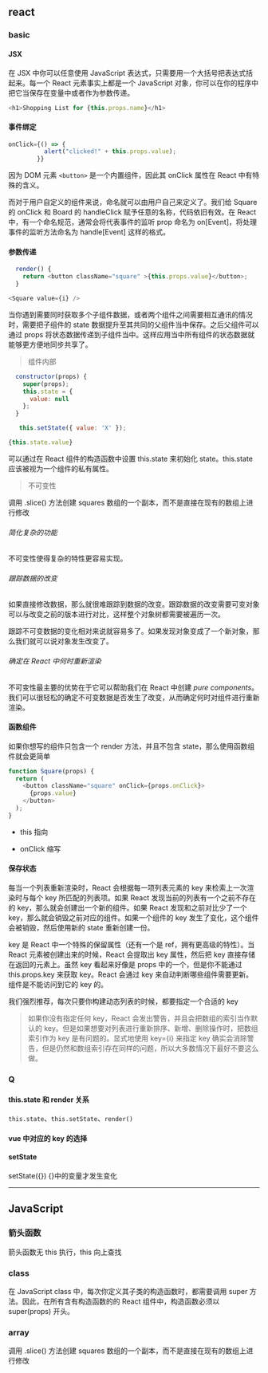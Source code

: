 ## react

### basic

#### JSX

在 JSX 中你可以任意使用 JavaScript 表达式，只需要用一个大括号把表达式括起来。每一个 React 元素事实上都是一个 JavaScript 对象，你可以在你的程序中把它当保存在变量中或者作为参数传递。

```js
<h1>Shopping List for {this.props.name}</h1>
```

#### 事件绑定

```js
onClick={() => {
          alert("clicked!" + this.props.value);
        }}
```

因为 DOM 元素 `<button>` 是一个内置组件，因此其 onClick 属性在 React 中有特殊的含义。

而对于用户自定义的组件来说，命名就可以由用户自己来定义了。我们给 Square 的 onClick 和 Board 的 handleClick 赋予任意的名称，代码依旧有效。在 React 中，有一个命名规范，通常会将代表事件的监听 prop 命名为 on[Event]，将处理事件的监听方法命名为 handle[Event] 这样的格式。

#### 参数传递

```js
  render() {
    return <button className="square" >{this.props.value}</button>;
  }

<Square value={i} />
```

当你遇到需要同时获取多个子组件数据，或者两个组件之间需要相互通讯的情况时，需要把子组件的 state 数据提升至其共同的父组件当中保存。之后父组件可以通过 props 将状态数据传递到子组件当中。这样应用当中所有组件的状态数据就能够更方便地同步共享了。

> 组件内部

```js
  constructor(props) {
    super(props);
    this.state = {
      value: null
    };
  }

   this.setState({ value: 'X' });

{this.state.value}
```

可以通过在 React 组件的构造函数中设置 this.state 来初始化 state。this.state 应该被视为一个组件的私有属性。

> 不可变性

调用 .slice() 方法创建 squares 数组的一个副本，而不是直接在现有的数组上进行修改

###### 简化复杂的功能

不可变性使得复杂的特性更容易实现。

###### 跟踪数据的改变

如果直接修改数据，那么就很难跟踪到数据的改变。跟踪数据的改变需要可变对象可以与改变之前的版本进行对比，这样整个对象树都需要被遍历一次。

跟踪不可变数据的变化相对来说就容易多了。如果发现对象变成了一个新对象，那么我们就可以说对象发生改变了。

###### 确定在 React 中何时重新渲染

不可变性最主要的优势在于它可以帮助我们在 React 中创建 _pure components_。我们可以很轻松的确定不可变数据是否发生了改变，从而确定何时对组件进行重新渲染。

#### 函数组件

如果你想写的组件只包含一个 render 方法，并且不包含 state，那么使用函数组件就会更简单

```js
function Square(props) {
  return (
    <button className="square" onClick={props.onClick}>
      {props.value}
    </button>
  );
}
```

- this 指向

- onClick 缩写

#### 保存状态

每当一个列表重新渲染时，React 会根据每一项列表元素的 key 来检索上一次渲染时与每个 key 所匹配的列表项。如果 React 发现当前的列表有一个之前不存在的 key，那么就会创建出一个新的组件。如果 React 发现和之前对比少了一个 key，那么就会销毁之前对应的组件。如果一个组件的 key 发生了变化，这个组件会被销毁，然后使用新的 state 重新创建一份。

key 是 React 中一个特殊的保留属性（还有一个是 ref，拥有更高级的特性）。当 React 元素被创建出来的时候，React 会提取出 key 属性，然后把 key 直接存储在返回的元素上。虽然 key 看起来好像是 props 中的一个，但是你不能通过 this.props.key 来获取 key。React 会通过 key 来自动判断哪些组件需要更新。组件是不能访问到它的 key 的。

我们强烈推荐，每次只要你构建动态列表的时候，都要指定一个合适的 key

> 如果你没有指定任何 key，React 会发出警告，并且会把数组的索引当作默认的 key。但是如果想要对列表进行重新排序、新增、删除操作时，把数组索引作为 key 是有问题的。显式地使用 key={i} 来指定 key 确实会消除警告，但是仍然和数组索引存在同样的问题，所以大多数情况下最好不要这么做。

### Q

#### this.state 和 render 关系

`this.state`、`this.setState`、`render()`

#### vue 中对应的 key 的选择

#### setState

setState({}) {}中的变量才发生变化

---

## JavaScript

### 箭头函数

箭头函数无 this 执行，this 向上查找

### class

在 JavaScript class 中，每次你定义其子类的构造函数时，都需要调用 super 方法。因此，在所有含有构造函数的的 React 组件中，构造函数必须以 super(props) 开头。

### array

调用 .slice() 方法创建 squares 数组的一个副本，而不是直接在现有的数组上进行修改
